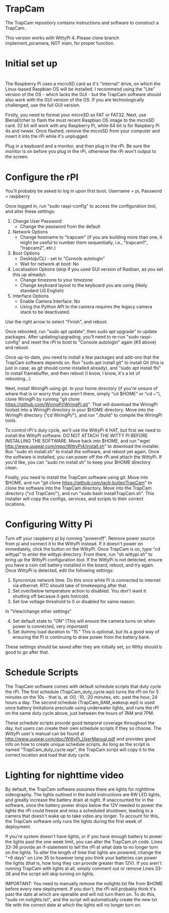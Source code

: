 # TrapCam
The TrapCam repository contains instructions and software to construct a TrapCam.

This version works with WittyPi 4. Please clone branch implement_picamera, NOT main, for proper function.

# Initial set up
#
The Raspberry Pi uses a microSD card as it's "internal" drive, on which
the Linux-based Raspbian OS will be installed. I recommend using the
"Lite" version of the OS - which lacks the GUI - but the TrapCam
software should also work with the GUI version of the OS. If you are technologically challenged, use the full GUI version.

Firstly, you need to format your microSD as FAT or FAT32. Next, use
BlenaEtcher to flash the most recent Raspbian OS image to the microSD card. 32 bit will work with any Raspberry Pi, while 64 bit is for Raspbery Pi 4s and newer. Once flashed,
remove the microSD from your computer and insert it into the rPi while
it's unplugged.

Plug in a keyboard and a monitor, and then plug in the rPi. Be sure the
monitor is on before you plug in the rPi, otherwise the rPi won't output
to the screen.


# Configure the rPI
You'll probably be asked to log in upon first boot. Username = pi,
Password = raspberry

Once logged in, run "sudo raspi-config" to access the configuration
tool, and alter these settings:
1. Change User Password
	* Change the password from the default
2. Network Options
	* Change hostname to "trapcam" (if you are building more than one,
	  it might be useful to number them sequentially, i.e., "trapcam1", "trapcam2", etc.)
3. Boot Options
    * Desktop/CLI - set to "Console autologin"
    * Wait for network at boot: No
4. Localisation Options (skip if you used GUI version of Rasbian, as you set this up already):
    * Change timezone to your timezone
    * Change keyboard layout to the keyboard you are using (likely standard US English)
5. Interface Options
    * Enable Camera Interface: No
    * Using the Python API to the camera requires the legacy camera stack to be deactivated.

Use the right arrow to select "Finish", and reboot.

Once rebooted, run "sudo apt update", then sudo apt upgrade" to update
packages. After updating/upgrading, you'll need to re-run "sudo raspi-config" and reset
the rPi to boot to "Console autologin" again (#3 above) and reboot.

Once up-to-date, you need to install a few packages and add-ons that the TrapCam
software depends on. Run "sudo apt install git" to install Git (this is just in case, as git should come installed already), and "sudo apt install fbi"
to install framebuffer, and then reboot (I know, I know, it's a lot of rebooting...)

Next, install WiringPi using git. In your home directory (if you're unsure of where that
is or worry that you aren't there, simply "cd $HOME" or "cd ~"), clone WiringPi by
running "git clone https://github.com/WiringPi/WiringPi.git". That will download the
WiringPi toolset into a WiringPi directory in your $HOME directory. Move into the
WiringPi directory ("cd WiringPi/"), and run "./build" to compile the WiringPi tools.

To control rPi's duty cycle, we'll use the WittyPi 4 HAT, but first we need to install
the WittyPi software. DO NOT ATTACH THE WITTY PI BEFORE INSTALLING THE SOFTWARE. Move
back into $HOME, and run  "wget http://www.uugear.com/repo/WittyPi4/install.sh"
to download the installer. Run "sudo sh install.sh" to install the software, and
reboot yet again. Once the software is installed, you can power off the rPi and attach
the WittyPi. If you'd like, you can "sudo rm install.sh" to keep your $HOME
directory clean.

Finally, you need to install the TrapCam software using git. Move into $HOME, and run
"git clone https://github.com/jack-butler/TrapCam" to clone the software into the TrapCam
directory. Move into the TrapCam directory ("cd TrapCam/"), and run "sudo bash
installTrapCam.sh". This installer will copy the configs, services, and scripts to their
correct locations.
# Configuring Witty Pi
Turn off your raspberry pi by running "poweroff". Remove power source from pi and connect it to the WittyPi instead. If it doesn't power on immediately, click the button on the WittyPi. Once TrapCam is on, type "cd wittypi" to enter the wittypi directory. From there, run "sh wittypi.sh" to bring up the WittyPi configuration tool. If the WittyPi is not detected, ensure you have a coin cell battery installed in the board, reboot, and try again. Once WittyPi is detected, edit the following settings:

1. Syncronize network time. Do this once while Pi is connected to internet via ethernet. RTC should take of timekeeping after that.
2. Set over/below temperature action to disabled. You don't want it shutting off becasue it gets hot/cold.
3. Set low voltage threshold to 0 or disabled for same reason.
   
In "View/change other settings"

4. Set default state to "ON" (This will ensure the camera turns on when power is connected, very important)
5. Set dummy load duration to "15." This is optional, but its a good way of ensuring the Pi is continuing to draw power from the battery bank.

These settings should be saved after they are initially set, so Witty should b good to go after that.
# Schedule Scripts

The TrapCam software comes with default schedule scripts that duty cycle the rPi. The
first schedule (TrapCam_duty_cycle.wpi) turns the rPi on for 5 minutes on the 10s -
that is, at :00, :10, :20 minutes, etc. past the hour, 24 hours a day. The second schedule
(TrapCam_8AM_wakeup.wpi) is used once battery limitations preclude using underwater
lights, and runs the rPi on the same duty cycle above, just between the hours of 7AM and
7PM.

These schedule scripts provide good temporal coverage throughout the day, but users can
create their own schedule scripts if they so choose. The WittyPi user's manual can be
found at http://www.uugear.com/doc/WittyPi_UserManual.pdf and provides good info on how
to create unique schedule scripts. As long as the script is named "TrapCam_duty_cycle.wpi",
the TrapCam script will copy it to the correct location and load that duty cycle.

# Lighting for nighttime video

By default, the TrapCam software assumes there are lights for nighttime videography. The
lights outlined in the build instructions are 6W LED lights, and greatly increase the
battery drain at night. If unaccounted for in the software, once the battery power drops
below the 12V needed to power the lights the rPi could freeze and miss a scheduled shutdown,
leading to a camera that doesn't wake up to take video any longer. To account for this,
the TrapCam software only runs the lights during the first week of deployment.

If you're system doesn't have lights, or if you have enough battery to power the lights
past the one week limit, you can alter the TrapCam.sh code. Lines 33-36 provide an
if-statement to tell the rPi at what date to no longer turn on the lights. To alter the
length of time that lights are powered, change the "+6 days" on Line 35 to however long
you think your batteries can power the lights (that is, how long they can provide greater
than 12V). If you aren't running TrapCam with lights at all, simply comment out or remove
Lines 33-36 and the script will skip turning on lights.

IMPORTANT: You need to manually remove the nolights.txt file from $HOME before every new
deployment. If you don't, the rPi will probably think it's past the date at which are
operable and will not turn them on. To do this, "sudo rm nolights.txt", and the script
will automatically create the new txt file with the correct date at which the lights
will no longer turn on.
